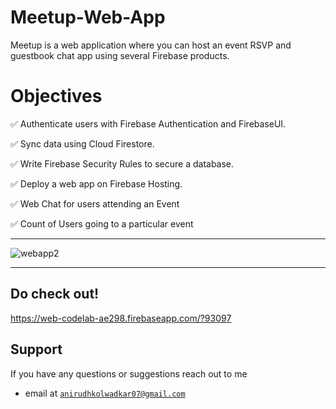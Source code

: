 # Meetup-Web-App
Meetup is a web application where you can host an event RSVP and guestbook chat app using several Firebase products.


# Objectives

:white_check_mark: Authenticate users with Firebase Authentication and FirebaseUI.

:white_check_mark: Sync data using Cloud Firestore.

:white_check_mark: Write Firebase Security Rules to secure a database.

:white_check_mark: Deploy a web app on Firebase Hosting.

:white_check_mark: Web Chat for users attending an Event

:white_check_mark: Count of Users going to a particular event

---

![webapp2](https://user-images.githubusercontent.com/46351318/85453627-b5afdc80-b5b9-11ea-88eb-e5f4aed2783c.png)

---

## Do check out! 

https://web-codelab-ae298.firebaseapp.com/?93097


## Support 

If you have any questions or suggestions reach out to me 

- email at <a href="http://fvcproductions.com" target="_blank">`anirudhkolwadkar07@gmail.com`</a>
